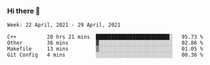 ### Hi there 👋
<!--START_SECTION:waka-->
```text
Week: 22 April, 2021 - 29 April, 2021

C++          20 hrs 21 mins  ████████████████████████░   95.73 % 
Other        36 mins         ▓░░░░░░░░░░░░░░░░░░░░░░░░   02.86 % 
Makefile     13 mins         ▒░░░░░░░░░░░░░░░░░░░░░░░░   01.05 % 
Git Config   4 mins          ░░░░░░░░░░░░░░░░░░░░░░░░░   00.36 % 
```
<!--END_SECTION:waka-->

<p align="center"> </p>


<!--
**thallard/thallard** is a ✨ _special_ ✨ repository because its `README.md` (this file) appears on your GitHub profile.

Here are some ideas to get you started:

- 🔭 I’m currently working on ...
- 🌱 I’m currently learning ...
- 👯 I’m looking to collaborate on ...
- 🤔 I’m looking for help with ...
- 💬 Ask me about ...
- 📫 How to reach me: ...
- 😄 Pronouns: ...
- ⚡ Fun fact: ...
-->
